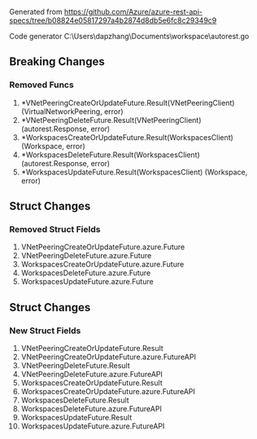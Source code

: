 Generated from https://github.com/Azure/azure-rest-api-specs/tree/b08824e05817297a4b2874d8db5e6fc8c29349c9

Code generator C:\Users\dapzhang\Documents\workspace\autorest.go

## Breaking Changes

### Removed Funcs

1. *VNetPeeringCreateOrUpdateFuture.Result(VNetPeeringClient) (VirtualNetworkPeering, error)
1. *VNetPeeringDeleteFuture.Result(VNetPeeringClient) (autorest.Response, error)
1. *WorkspacesCreateOrUpdateFuture.Result(WorkspacesClient) (Workspace, error)
1. *WorkspacesDeleteFuture.Result(WorkspacesClient) (autorest.Response, error)
1. *WorkspacesUpdateFuture.Result(WorkspacesClient) (Workspace, error)

## Struct Changes

### Removed Struct Fields

1. VNetPeeringCreateOrUpdateFuture.azure.Future
1. VNetPeeringDeleteFuture.azure.Future
1. WorkspacesCreateOrUpdateFuture.azure.Future
1. WorkspacesDeleteFuture.azure.Future
1. WorkspacesUpdateFuture.azure.Future

## Struct Changes

### New Struct Fields

1. VNetPeeringCreateOrUpdateFuture.Result
1. VNetPeeringCreateOrUpdateFuture.azure.FutureAPI
1. VNetPeeringDeleteFuture.Result
1. VNetPeeringDeleteFuture.azure.FutureAPI
1. WorkspacesCreateOrUpdateFuture.Result
1. WorkspacesCreateOrUpdateFuture.azure.FutureAPI
1. WorkspacesDeleteFuture.Result
1. WorkspacesDeleteFuture.azure.FutureAPI
1. WorkspacesUpdateFuture.Result
1. WorkspacesUpdateFuture.azure.FutureAPI
